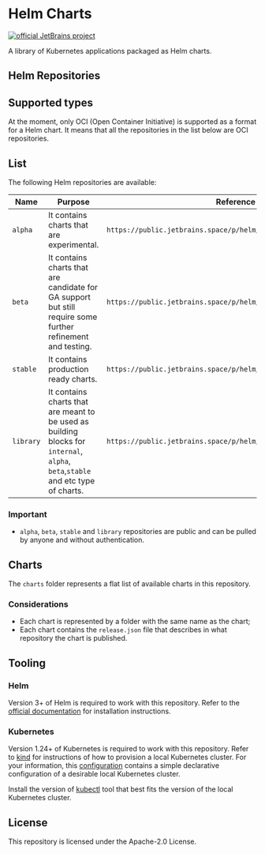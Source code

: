 
# Helm Charts

[![official JetBrains project](https://jb.gg/badges/official.svg)](https://confluence.jetbrains.com/display/ALL/JetBrains+on+GitHub)


A library of Kubernetes applications packaged as Helm charts.

## Helm Repositories

## Supported types

At the moment, only OCI (Open Container Initiative) is supported as a format for a Helm chart. It means that all the repositories
in the list below are OCI repositories.

## List
The following Helm repositories are available:

| Name       | Purpose                                                                                                                          | Reference                                                             |
|------------|----------------------------------------------------------------------------------------------------------------------------------|-----------------------------------------------------------------------|
| `alpha`    | It contains charts that are experimental.                                                                                        | `https://public.jetbrains.space/p/helm/packages/container/alpha`      |
| `beta`     | It contains charts that are candidate for GA support but still require some further refinement and testing.                      | `https://public.jetbrains.space/p/helm/packages/container/beta`       |
| `stable`   | It contains production ready charts.                                                                                             | `https://public.jetbrains.space/p/helm/packages/container/stable`     |
| `library`  | It contains charts that are meant to be used as building blocks for `internal`, `alpha`, `beta`,`stable` and etc type of charts. | `https://public.jetbrains.space/p/helm/packages/container/library`    |

### Important

* `alpha`, `beta`, `stable` and `library` repositories are public and can be pulled by anyone and without authentication.

## Charts

The `charts` folder represents a flat list of available charts in this repository.

### Considerations

* Each chart is represented by a folder with the same name as the chart;
* Each chart contains the `release.json` file that describes in what repository the chart is published.

## Tooling

### Helm

Version 3+ of Helm is required to work with this repository. Refer to the [official documentation](https://helm.sh/docs/intro/install/)
for installation instructions.

### Kubernetes

Version 1.24+ of Kubernetes is required to work with this repository. Refer to [kind](https://kind.sigs.k8s.io/) for
instructions of how to provision a local Kubernetes cluster. For your information, this [configuration](./lib/Kind/cluster.yaml)
contains a simple declarative configuration of a desirable local Kubernetes cluster.

Install the version of [kubectl](https://kubernetes.io/docs/tasks/tools/) tool that best fits the version of the local Kubernetes cluster.

## License

This repository is licensed under the Apache-2.0 License.
